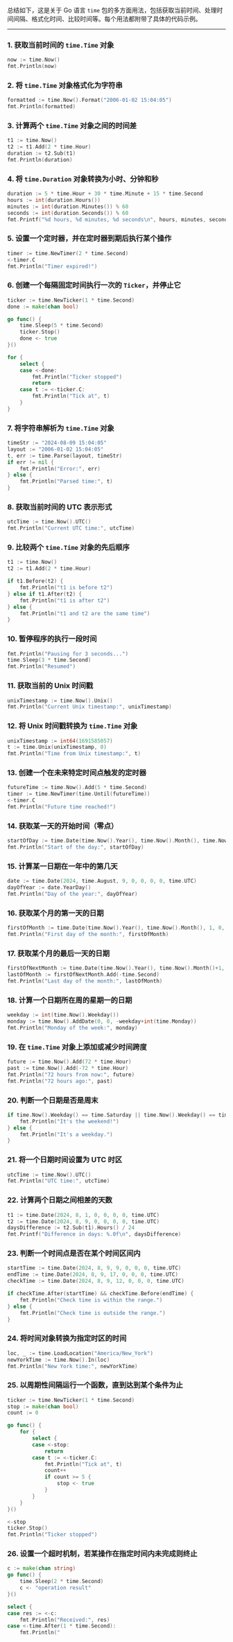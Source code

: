 总结如下，这是关于 Go 语言 `time` 包的多方面用法，包括获取当前时间、处理时间间隔、格式化时间、比较时间等。每个用法都附带了具体的代码示例。

---

### 1. **获取当前时间的 `time.Time` 对象**
   ```go
   now := time.Now()
   fmt.Println(now)
   ```

### 2. **将 `time.Time` 对象格式化为字符串**
   ```go
   formatted := time.Now().Format("2006-01-02 15:04:05")
   fmt.Println(formatted)
   ```

### 3. **计算两个 `time.Time` 对象之间的时间差**
   ```go
   t1 := time.Now()
   t2 := t1.Add(2 * time.Hour)
   duration := t2.Sub(t1)
   fmt.Println(duration)
   ```

### 4. **将 `time.Duration` 对象转换为小时、分钟和秒**
   ```go
   duration := 5 * time.Hour + 30 * time.Minute + 15 * time.Second
   hours := int(duration.Hours())
   minutes := int(duration.Minutes()) % 60
   seconds := int(duration.Seconds()) % 60
   fmt.Printf("%d hours, %d minutes, %d seconds\n", hours, minutes, seconds)
   ```

### 5. **设置一个定时器，并在定时器到期后执行某个操作**
   ```go
   timer := time.NewTimer(2 * time.Second)
   <-timer.C
   fmt.Println("Timer expired!")
   ```

### 6. **创建一个每隔固定时间执行一次的 `Ticker`，并停止它**
   ```go
   ticker := time.NewTicker(1 * time.Second)
   done := make(chan bool)

   go func() {
       time.Sleep(5 * time.Second)
       ticker.Stop()
       done <- true
   }()

   for {
       select {
       case <-done:
           fmt.Println("Ticker stopped")
           return
       case t := <-ticker.C:
           fmt.Println("Tick at", t)
       }
   }
   ```

### 7. **将字符串解析为 `time.Time` 对象**
   ```go
   timeStr := "2024-08-09 15:04:05"
   layout := "2006-01-02 15:04:05"
   t, err := time.Parse(layout, timeStr)
   if err != nil {
       fmt.Println("Error:", err)
   } else {
       fmt.Println("Parsed time:", t)
   }
   ```

### 8. **获取当前时间的 UTC 表示形式**
   ```go
   utcTime := time.Now().UTC()
   fmt.Println("Current UTC time:", utcTime)
   ```

### 9. **比较两个 `time.Time` 对象的先后顺序**
   ```go
   t1 := time.Now()
   t2 := t1.Add(2 * time.Hour)

   if t1.Before(t2) {
       fmt.Println("t1 is before t2")
   } else if t1.After(t2) {
       fmt.Println("t1 is after t2")
   } else {
       fmt.Println("t1 and t2 are the same time")
   }
   ```

### 10. **暂停程序的执行一段时间**
   ```go
   fmt.Println("Pausing for 3 seconds...")
   time.Sleep(3 * time.Second)
   fmt.Println("Resumed")
   ```

### 11. **获取当前的 Unix 时间戳**
   ```go
   unixTimestamp := time.Now().Unix()
   fmt.Println("Current Unix timestamp:", unixTimestamp)
   ```

### 12. **将 Unix 时间戳转换为 `time.Time` 对象**
   ```go
   unixTimestamp := int64(1691585057)
   t := time.Unix(unixTimestamp, 0)
   fmt.Println("Time from Unix timestamp:", t)
   ```

### 13. **创建一个在未来特定时间点触发的定时器**
   ```go
   futureTime := time.Now().Add(5 * time.Second)
   timer := time.NewTimer(time.Until(futureTime))
   <-timer.C
   fmt.Println("Future time reached!")
   ```

### 14. **获取某一天的开始时间（零点）**
   ```go
   startOfDay := time.Date(time.Now().Year(), time.Now().Month(), time.Now().Day(), 0, 0, 0, 0, time.Now().Location())
   fmt.Println("Start of the day:", startOfDay)
   ```

### 15. **计算某一日期在一年中的第几天**
   ```go
   date := time.Date(2024, time.August, 9, 0, 0, 0, 0, time.UTC)
   dayOfYear := date.YearDay()
   fmt.Println("Day of the year:", dayOfYear)
   ```

### 16. **获取某个月的第一天的日期**
   ```go
   firstOfMonth := time.Date(time.Now().Year(), time.Now().Month(), 1, 0, 0, 0, 0, time.Now().Location())
   fmt.Println("First day of the month:", firstOfMonth)
   ```

### 17. **获取某个月的最后一天的日期**
   ```go
   firstOfNextMonth := time.Date(time.Now().Year(), time.Now().Month()+1, 1, 0, 0, 0, 0, time.Now().Location())
   lastOfMonth := firstOfNextMonth.Add(-time.Second)
   fmt.Println("Last day of the month:", lastOfMonth)
   ```

### 18. **计算一个日期所在周的星期一的日期**
   ```go
   weekday := int(time.Now().Weekday())
   monday := time.Now().AddDate(0, 0, -weekday+int(time.Monday))
   fmt.Println("Monday of the week:", monday)
   ```

### 19. **在 `time.Time` 对象上添加或减少时间跨度**
   ```go
   future := time.Now().Add(72 * time.Hour)
   past := time.Now().Add(-72 * time.Hour)
   fmt.Println("72 hours from now:", future)
   fmt.Println("72 hours ago:", past)
   ```

### 20. **判断一个日期是否是周末**
   ```go
   if time.Now().Weekday() == time.Saturday || time.Now().Weekday() == time.Sunday {
       fmt.Println("It's the weekend!")
   } else {
       fmt.Println("It's a weekday.")
   }
   ```

### 21. **将一个日期时间设置为 UTC 时区**
   ```go
   utcTime := time.Now().UTC()
   fmt.Println("UTC time:", utcTime)
   ```

### 22. **计算两个日期之间相差的天数**
   ```go
   t1 := time.Date(2024, 8, 1, 0, 0, 0, 0, time.UTC)
   t2 := time.Date(2024, 8, 9, 0, 0, 0, 0, time.UTC)
   daysDifference := t2.Sub(t1).Hours() / 24
   fmt.Printf("Difference in days: %.0f\n", daysDifference)
   ```

### 23. **判断一个时间点是否在某个时间区间内**
   ```go
   startTime := time.Date(2024, 8, 9, 9, 0, 0, 0, time.UTC)
   endTime := time.Date(2024, 8, 9, 17, 0, 0, 0, time.UTC)
   checkTime := time.Date(2024, 8, 9, 12, 0, 0, 0, time.UTC)

   if checkTime.After(startTime) && checkTime.Before(endTime) {
       fmt.Println("Check time is within the range.")
   } else {
       fmt.Println("Check time is outside the range.")
   }
   ```

### 24. **将时间对象转换为指定时区的时间**
   ```go
   loc, _ := time.LoadLocation("America/New_York")
   newYorkTime := time.Now().In(loc)
   fmt.Println("New York time:", newYorkTime)
   ```

### 25. **以周期性间隔运行一个函数，直到达到某个条件为止**
   ```go
   ticker := time.NewTicker(1 * time.Second)
   stop := make(chan bool)
   count := 0

   go func() {
       for {
           select {
           case <-stop:
               return
           case t := <-ticker.C:
               fmt.Println("Tick at", t)
               count++
               if count >= 5 {
                   stop <- true
               }
           }
       }
   }()

   <-stop
   ticker.Stop()
   fmt.Println("Ticker stopped")
   ```

### 26. **设置一个超时机制，若某操作在指定时间内未完成则终止**
   ```go
   c := make(chan string)
   go func() {
       time.Sleep(2 * time.Second)
       c <- "operation result"
   }()

   select {
   case res := <-c:
       fmt.Println("Received:", res)
   case <-time.After(1 * time.Second):
       fmt.Println("
   ```